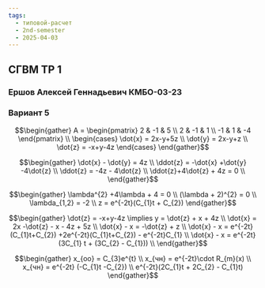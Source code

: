 ```yaml
---
tags:
  - типовой-расчет
  - 2nd-semester
  - 2025-04-03
---
```


## СГВМ ТР 1

### Ершов Алексей Геннадьевич КМБО-03-23

### Вариант 5

$$\begin{gather}
A = \begin{pmatrix}
2 & -1 & 5 \\
2 & -1 & 1 \\
-1 & 1 & -4
\end{pmatrix} \\
\begin{cases}
\dot{x} = 2x-y+5z \\
\dot{y} = 2x-y+z \\
\dot{z} = -x+y-4z
\end{cases}
\end{gather}$$

$$\begin{gather}
\dot{x} - \dot{y} = 4z \\
\ddot{z} = -\dot{x} +\dot{y} -4\dot{z} \\
\ddot{z} = -4z - 4\dot{z} \\
\ddot{z}+4\dot{z} + 4z = 0 \\
\end{gather}$$

$$\begin{gather}
\lambda^{2} +4\lambda + 4 = 0 \\
(\lambda + 2)^{2} = 0 \\
\lambda_{1,2}  = -2 \\
z = e^{-2t}(C_{1}t + C_{2})
\end{gather}$$

$$\begin{gather}
\dot{z} = -x+y-4z \implies y = \dot{z} + x + 4z \\
\dot{x} = 2x -\dot{z} - x - 4z + 5z \\
\dot{x} - x = -\dot{z} + z \\
\dot{x} - x = e^{-2t}(C_{1}t+C_{2}) +2e^{-2t}(C_{1}t+C_{2}) - e^{-2t}C_{1} \\
\dot{x} - x = e^{-2t}(3C_{1} t + (3C_{2} - C_{1}))  \\
\end{gather}$$

$$\begin{gather}
x_{оо} = C_{3}e^{t} \\
x_{чн} = e^{-2t}\cdot R_{m}(x) \\
x_{чн} = e^{-2t} (-C_{1}t -C_{2}) \\
e^{-2t}(2C_{1}t + 2C_{2} - C_{1}t)
\end{gather}$$
